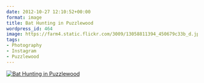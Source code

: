 ```yaml
---
date: 2012-10-27 12:10:52+00:00
format: image
title: Bat Hunting in Puzzlewood
wordpress_id: 464
image: https://farm4.static.flickr.com/3009/13058811394_450679c33b_d.jpg
tags:
- Photography
- Instagram
- Puzzlewood
---
```


[![Bat Hunting in Puzzlewood][thm]][img]

[thm]: //farm4.static.flickr.com/3009/13058811394_450679c33b_d.jpg
[img]: //www.flickr.com/photos/richard-perry/13058811394/
